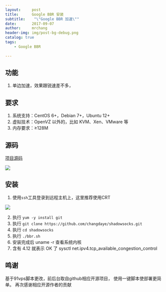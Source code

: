```yaml
---
layout:     post
title:      Google BBR 安装
subtitle:    "\"Google BBR 加速\""
date:       2017-09-07
author:     mrchang
header-img: img/post-bg-debug.png
catalog: true
tags:
    - Google BBR
   
---
```


## 功能
1. 单边加速，效果跟锐速差不多，

## 要求

1. 系统支持：CentOS 6+，Debian 7+，Ubuntu 12+
2. 虚拟技术：OpenVZ 以外的，比如 KVM、Xen、VMware 等
3. 内存要求：≥128M

## 源码

[项目源码](https://github.com/changdaye/shadowsocks)

![](https://ww4.sinaimg.cn/large/a15b4afegy1fjatmtrclkj21k20w411i)

## 安装

 1. 使用`ssh`工具登录到远程主机上，这里推荐使用CRT
 
 ![](https://ww4.sinaimg.cn/large/a15b4afegy1fjau5zr1lbj211o0l6n0r)
 
 2. 执行 `yum -y install git `
 3. 执行 `git clone https://github.com/changdaye/shadowsocks.git `
 4. 执行 `cd shadowsocks`
 5. 执行 `./bbr.sh`
 6. 安装完成后 uname -r 查看系统内核
 7. 含有 4.12 就表示 OK 了 sysctl net.ipv4.tcp_available_congestion_control 
 
 
## 鸣谢
 
 基于91vps脚本更改，前后台取自github相应开源项目，
 使用一键脚本使部署更简单。
 再次感谢相应开源作者的贡献
 
 
 


